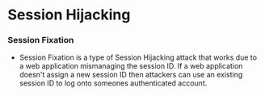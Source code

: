 # Session Hijacking
### Session Fixation
- Session Fixation is a type of Session Hijacking attack that works due to a web application mismanaging the session ID. If a web application doesn't assign a new session ID then attackers can use an existing session ID to log onto someones authenticated account.